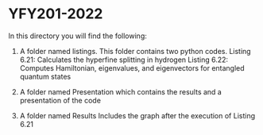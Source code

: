 # YFY201-2022

In this directory you will find the following:
1)	A folder named listings. This folder contains two python codes.
 	Listing 6.21: Calculates the hyperfine splitting in hydrogen
 	Listing 6.22: Computes Hamiltonian, eigenvalues, and eigenvectors for entangled quantum states

2)	A folder named Presentation which contains the results and a presentation of the code 

3)	A folder named Results
 	Includes the graph after the execution of Listing 6.21


